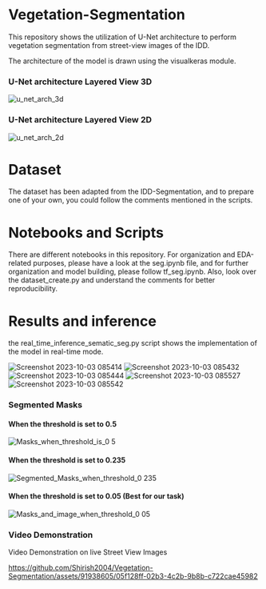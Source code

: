 # Vegetation-Segmentation
This repository shows the utilization of U-Net architecture to perform vegetation segmentation from street-view images of the IDD. 

The architecture of the model is drawn using the visualkeras module.

### U-Net architecture Layered View 3D
![u_net_arch_3d](https://github.com/Shirish2004/Vegetation-Segmentation/assets/91938605/1569fea6-411e-4e2f-919e-d9089b9c073f)

### U-Net architecture Layered View 2D
![u_net_arch_2d](https://github.com/Shirish2004/Vegetation-Segmentation/assets/91938605/6bfed136-ec9d-47d0-adc1-81ca4a956353)

# Dataset
The dataset has been adapted from the IDD-Segmentation, and to prepare one of your own, you could follow the comments mentioned in the scripts.

# Notebooks and Scripts
There are different notebooks in this repository. For organization and EDA-related purposes, please have a look at the seg.ipynb file, and for further organization and model building, please follow tf_seg.ipynb. Also, look over the dataset_create.py and understand the comments for better reproducibility. 

# Results and inference
the real_time_inference_sematic_seg.py script shows the implementation of the model in real-time mode.

![Screenshot 2023-10-03 085414](https://github.com/Shirish2004/Vegetation-Segmentation/assets/91938605/b9f37233-ae17-4e19-8abb-f1e936a01122)
![Screenshot 2023-10-03 085432](https://github.com/Shirish2004/Vegetation-Segmentation/assets/91938605/6d7a6036-e8dd-47a3-9038-59bc66592d66)
![Screenshot 2023-10-03 085444](https://github.com/Shirish2004/Vegetation-Segmentation/assets/91938605/af1fd70d-a505-4cc7-94c0-dcbcffa2789a)
![Screenshot 2023-10-03 085527](https://github.com/Shirish2004/Vegetation-Segmentation/assets/91938605/4cf4931a-ec3f-4692-889d-cfcbf0f83972)
![Screenshot 2023-10-03 085542](https://github.com/Shirish2004/Vegetation-Segmentation/assets/91938605/bac1508d-f725-4f89-b56b-7081b346026d)

### Segmented Masks 

#### When the threshold is set to 0.5

![Masks_when_threshold_is_0 5](https://github.com/Shirish2004/Vegetation-Segmentation/assets/91938605/fab6c071-0bdd-4b9a-8a28-fe5a0c723b9c)

#### When the threshold is set to 0.235

![Segmented_Masks_when_threshold_0 235](https://github.com/Shirish2004/Vegetation-Segmentation/assets/91938605/e5778463-121d-42af-80e3-b52f34138fee)

#### When the threshold is set to 0.05 (Best for our task)

![Masks_and_image_when_threshold_0 05](https://github.com/Shirish2004/Vegetation-Segmentation/assets/91938605/af782ae0-f276-46a0-8b61-6ea3c560c2f1)

### Video Demonstration 
Video Demonstration on live Street View Images 

https://github.com/Shirish2004/Vegetation-Segmentation/assets/91938605/05f128ff-02b3-4c2b-9b8b-c722cae45982





